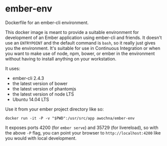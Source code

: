# ember-env #

Dockerfile for an ember-cli environment.

This docker image is meant to provide a suitable environment for development of an Ember application using ember-cli and friends.
It doesn't use an `ENTRYPOINT` and the default command is `bash`, so it really just gives you the environment.
It's suitable for use in Continuous Integration or when you want to make use of node, npm, bower, or ember in the environment without having to install anything on your workstation.

It uses:

* ember-cli 2.4.3
* the latest version of bower
* the latest version of phantomjs
* the latest version of node LTS
* Ubuntu 14.04 LTS

Use it from your ember project directory like so:

    docker run -it -P -v "$PWD":/usr/src/app awochna/ember-env

It exposes ports 4200 (for `ember serve`) and 35729 (for livereload), so with the above `-P` flag, you can point your browser to `http://localhost:4200` like you would with local development.

